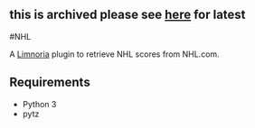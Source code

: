 ## this is archived please see [here](https://gitlab.com/cottongin/NHLScores) for latest

#NHL

A [Limnoria](https://github.com/ProgVal/Limnoria) plugin to retrieve NHL scores from NHL.com.

## Requirements
* Python 3
* pytz
